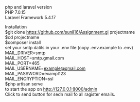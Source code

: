 php and laravel version</br>
PHP 7.0.15</br>
Laravel Framework 5.4.17</br>

Installation</br>
$git clone https://github.com/sunil16/Assignment.gi projectname</br>
$cd projectname</br>
$composer install</br>
    set your smtp datils in your .env file.(copy .env.example to .env)</br>
      MAIL_DRIVER=smtp</br>
      MAIL_HOST=smtp.gmail.com</br>
      MAIL_PORT=465</br>
      MAIL_USERNAME=example@gmail.com</br>
      MAIL_PASSWORD=exampl123</br>
      MAIL_ENCRYPTION=ssl</br>
    $php artisan serve</br>
    to start the app on http://127.0.0.1:8000/admin<br>
    Click to send button for sedn mail fo all ragister emails.</br>
